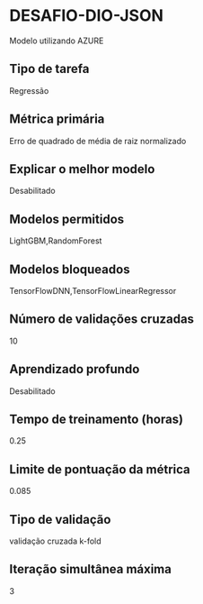 # DESAFIO-DIO-JSON
Modelo utilizando AZURE

## Tipo de tarefa
Regressão

## Métrica primária
Erro de quadrado de média de raiz normalizado

## Explicar o melhor modelo
Desabilitado

## Modelos permitidos
LightGBM,RandomForest

## Modelos bloqueados
TensorFlowDNN,TensorFlowLinearRegressor

## Número de validações cruzadas
10

## Aprendizado profundo
Desabilitado

## Tempo de treinamento (horas)
0.25

## Limite de pontuação da métrica
0.085

## Tipo de validação
validação cruzada k-fold

## Iteração simultânea máxima
3
